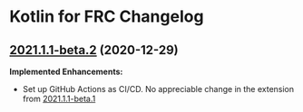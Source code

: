 # Kotlin for FRC Changelog

## [2021.1.1-beta.2](https://github.com/zPaw/kotlin-for-frc/tree/2021.1.1-beta.2) \(2020-12-29\)

**Implemented Enhancements:**

- Set up GitHub Actions as CI/CD. No appreciable change in the extension from [2021.1.1-beta.1](https://github.com/zPaw/kotlin-for-frc/releases/tag/2021.1.1-beta.1)
